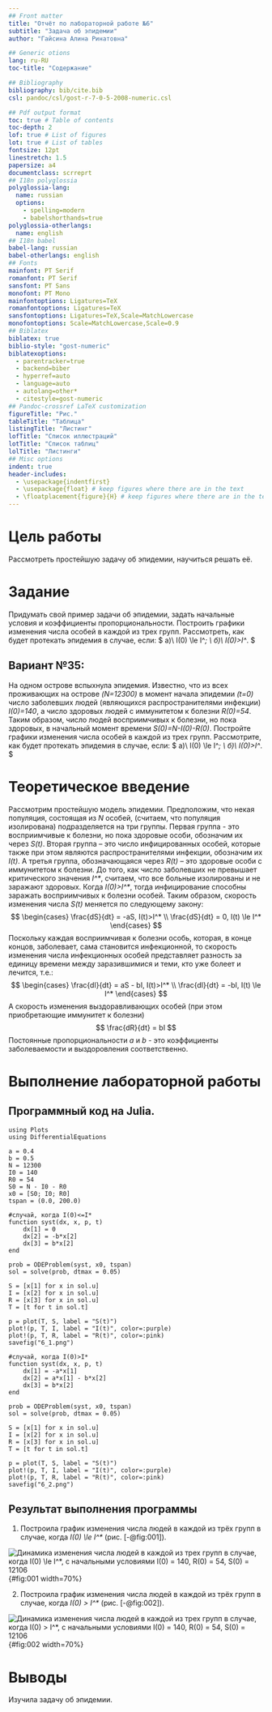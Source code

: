 ```yaml
---
## Front matter
title: "Отчёт по лабораторной работе №6"
subtitle: "Задача об эпидемии"
author: "Гайсина Алина Ринатовна"

## Generic otions
lang: ru-RU
toc-title: "Содержание"

## Bibliography
bibliography: bib/cite.bib
csl: pandoc/csl/gost-r-7-0-5-2008-numeric.csl

## Pdf output format
toc: true # Table of contents
toc-depth: 2
lof: true # List of figures
lot: true # List of tables
fontsize: 12pt
linestretch: 1.5
papersize: a4
documentclass: scrreprt
## I18n polyglossia
polyglossia-lang:
  name: russian
  options:
	- spelling=modern
	- babelshorthands=true
polyglossia-otherlangs:
  name: english
## I18n babel
babel-lang: russian
babel-otherlangs: english
## Fonts
mainfont: PT Serif
romanfont: PT Serif
sansfont: PT Sans
monofont: PT Mono
mainfontoptions: Ligatures=TeX
romanfontoptions: Ligatures=TeX
sansfontoptions: Ligatures=TeX,Scale=MatchLowercase
monofontoptions: Scale=MatchLowercase,Scale=0.9
## Biblatex
biblatex: true
biblio-style: "gost-numeric"
biblatexoptions:
  - parentracker=true
  - backend=biber
  - hyperref=auto
  - language=auto
  - autolang=other*
  - citestyle=gost-numeric
## Pandoc-crossref LaTeX customization
figureTitle: "Рис."
tableTitle: "Таблица"
listingTitle: "Листинг"
lofTitle: "Список иллюстраций"
lotTitle: "Список таблиц"
lolTitle: "Листинги"
## Misc options
indent: true
header-includes:
  - \usepackage{indentfirst}
  - \usepackage{float} # keep figures where there are in the text
  - \floatplacement{figure}{H} # keep figures where there are in the text
---
```


# Цель работы

Рассмотреть простейшую задачу об эпидемии, научиться решать её.

# Задание
Придумать свой пример задачи об эпидемии, задать начальные условия и коэффициенты пропорциональности. Построить графики изменения числа особей в каждой из трех групп. Рассмотреть, как будет протекать эпидемия в случае, если:
$
а)\ I(0) \le I^*;
\\
б)\ I(0)>I^*.
$

## Вариант №35:
На одном острове вспыхнула эпидемия. Известно, что из всех проживающих на острове _(N=12300)_ в момент начала эпидемии _(t=0)_ число заболевших людей (являющихся распространителями инфекции) _I(0)=140_, а число здоровых людей с иммунитетом к болезни _R(0)=54_. Таким образом, число людей восприимчивых к болезни, но пока здоровых, в начальный момент времени _S(0)=N-I(0)-R(0)_. Постройте графики изменения числа особей в каждой из трех групп. Рассмотрите, как будет протекать эпидемия в случае, если:
$
а)\ I(0) \le I^*;
\\
б)\ I(0)>I^*.
$

# Теоретическое введение
Рассмотрим простейшую модель эпидемии. Предположим, что некая популяция, состоящая из _N_ особей, (считаем, что популяция изолирована) подразделяется на три группы. Первая группа - это восприимчивые к болезни, но пока здоровые особи, обозначим их через _S(t)_. Вторая группа – это число инфицированных особей, которые также при этом являются распространителями инфекции, обозначим их _I(t)_. А третья группа, обозначающаяся через _R(t)_ – это здоровые особи с иммунитетом к болезни. 
До того, как число заболевших не превышает критического значения _I^*_, считаем, что все больные изолированы и не заражают здоровых. Когда _I(0)>I^*_, тогда инфицирование способны заражать восприимчивых к болезни особей.
Таким образом, скорость изменения числа _S(t)_ меняется по следующему закону:
$$
  \begin{cases}
    \frac{dS}{dt} = -aS, I(t)>I^*
    \\
    \frac{dS}{dt} = 0, I(t) \le I^*
  \end{cases}
$$
Поскольку каждая восприимчивая к болезни особь, которая, в конце концов, заболевает, сама становится инфекционной, то скорость изменения числа инфекционных особей представляет разность за единицу времени между заразившимися и теми, кто уже болеет и лечится, т.е.:
$$
  \begin{cases}
    \frac{dI}{dt} = aS - bI, I(t)>I^*
    \\
    \frac{dI}{dt} = -bI, I(t) \le I^*
  \end{cases}
$$
А скорость изменения выздоравливающих особей (при этом приобретающие иммунитет к болезни)
$$ \frac{dR}{dt} = bI $$
Постоянные пропорциональности _a_ и _b_ - это коэффициенты заболеваемости и выздоровления соответственно.

# Выполнение лабораторной работы
## Программный код на Julia.
```
using Plots
using DifferentialEquations

a = 0.4
b = 0.5
N = 12300
I0 = 140
R0 = 54
S0 = N - I0 - R0
x0 = [S0; I0; R0]
tspan = (0.0, 200.0)

#cлучай, когда I(0)<=I*
function syst(dx, x, p, t)
    dx[1] = 0
    dx[2] = -b*x[2]
    dx[3] = b*x[2]
end

prob = ODEProblem(syst, x0, tspan)
sol = solve(prob, dtmax = 0.05)

S = [x[1] for x in sol.u]
I = [x[2] for x in sol.u]
R = [x[3] for x in sol.u]
T = [t for t in sol.t]

p = plot(T, S, label = "S(t)")
plot!(p, T, I, label = "I(t)", color=:purple)
plot!(p, T, R, label = "R(t)", color=:pink)
savefig("6_1.png")

#cлучай, когда I(0)>I*
function syst(dx, x, p, t)
    dx[1] = -a*x[1]
    dx[2] = a*x[1] - b*x[2]
    dx[3] = b*x[2]
end

prob = ODEProblem(syst, x0, tspan)
sol = solve(prob, dtmax = 0.05)

S = [x[1] for x in sol.u]
I = [x[2] for x in sol.u]
R = [x[3] for x in sol.u]
T = [t for t in sol.t]

p = plot(T, S, label = "S(t)")
plot!(p, T, I, label = "I(t)", color=:purple)
plot!(p, T, R, label = "R(t)", color=:pink)
savefig("6_2.png")
```
## Результат выполнения программы
1.  Построила график изменения числа людей в каждой из трёх групп в случае, когда _I(0) \le I^*_ (рис. [-@fig:001]).

![ Динамика изменения числа людей в каждой из трех групп в случае, когда _I(0) \le I^*_, с начальными условиями I(0) = 140, R(0) = 54, S(0) = 12106](6_1.png){#fig:001 width=70%}

2. Построила график изменения числа людей в каждой из трёх групп в случае, когда _I(0) > I^*_ (рис. [-@fig:002]).

![Динамика изменения числа людей в каждой из трех групп в случае, когда _I(0) > I^*_, с начальными условиями I(0) = 140, R(0) = 54, S(0) = 12106](6_2.png){#fig:002 width=70%}

# Выводы
Изучила задачу об эпидемии.